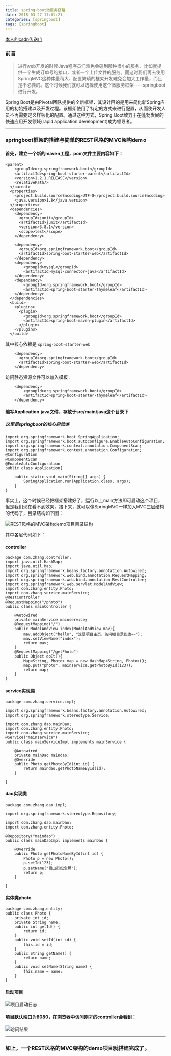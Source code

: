 ```yaml
---
title: spring-boot微服务搭建
date: 2018-03-27 17:01:21
categories: [springboot]
tags: [springboot]
---
```


[本人的csdn传送门](http://blog.csdn.net/qq_26627671/article/details/76563127)
### 前言
> 进行web开发的时候Java程序员们难免会碰到那种很小的服务，比如就提供一个生成订单号的接口，或者一个上传文件的服务。而这时我们再去使用SpringMVC这种体量稍大、配置繁琐的框架开发难免会加大工作量，而且是不必要的。这个时候我们就可以选择使用这个微服务框架——springboot进行开发。

Spring Boot是由Pivotal团队提供的全新框架，其设计目的是用来简化新Spring应用的初始搭建以及开发过程。该框架使用了特定的方式来进行配置，从而使开发人员不再需要定义样板化的配置。通过这种方式，Spring Boot致力于在蓬勃发展的快速应用开发领域(rapid application development)成为领导者。

<!--more-->

----------
### springboot框架的搭建与简单的REST风格的MVC架构demo
#### 首先，建立一个新的maven工程，pom文件主要内容如下：
```
<parent>
    <groupId>org.springframework.boot</groupId>
    <artifactId>spring-boot-starter-parent</artifactId>
    <version>1.2.1.RELEASE</version>
    <relativePath/>
  </parent>
  <properties>
    <project.build.sourceEncoding>UTF-8</project.build.sourceEncoding>
    <java.version>1.8</java.version>
  </properties>
  <dependencies>
    <dependency>
      <groupId>junit</groupId>
      <artifactId>junit</artifactId>
      <version>3.8.1</version>
      <scope>test</scope>
    </dependency>
    
    <dependency>
      <groupId>org.springframework.boot</groupId>
      <artifactId>spring-boot-starter-web</artifactId>
    </dependency>
    <dependency>
        <groupId>mysql</groupId>
        <artifactId>mysql-connector-java</artifactId>
    </dependency>
    <dependency>
        <groupId>org.springframework.boot</groupId>
        <artifactId>spring-boot-starter-thymeleaf</artifactId>
    </dependency>
  </dependencies>
  <build>
    <plugins>
      <plugin>
        <groupId>org.springframework.boot</groupId>
        <artifactId>spring-boot-maven-plugin</artifactId>
      </plugin>
    </plugins>
  </build>
```
其中核心依赖是	`spring-boot-starter-web`
```
	<dependency>
      <groupId>org.springframework.boot</groupId>
      <artifactId>spring-boot-starter-web</artifactId>
    </dependency>
```
访问静态资源文件可以加入模板：
```
	<dependency>
        <groupId>org.springframework.boot</groupId>
        <artifactId>spring-boot-starter-thymeleaf</artifactId>
    </dependency>
```
#### 编写Application.java文件，存放于src/main/java这个目录下
##### 这里是springboot的核心启动类
```
import org.springframework.boot.SpringApplication;
import org.springframework.boot.autoconfigure.EnableAutoConfiguration;
import org.springframework.context.annotation.ComponentScan;
import org.springframework.context.annotation.Configuration;
@Configuration
@ComponentScan
@EnableAutoConfiguration
public class Application{
	
	public static void main(String[] args) {
		SpringApplication.run(Application.class, args);
	}
}
```
事实上，这个时候已经把框架搭建好了，运行以上main方法即可启动这个项目，但是我们现在看不到效果，接下来，就可以像SpringMVC一样加入MVC三层结构的代码了，目录结构如下图：

![REST风格的MVC架构demo项目目录结构](http://upload-images.jianshu.io/upload_images/3327380-fb0da321cb7b5abb?imageMogr2/auto-orient/strip%7CimageView2/2/w/1240)

其中各层代码如下：
#### controller
```
package com.zhang.controller;
import java.util.HashMap;
import java.util.Map;
import org.springframework.beans.factory.annotation.Autowired;
import org.springframework.web.bind.annotation.RequestMapping;
import org.springframework.web.bind.annotation.RestController;
import org.springframework.web.servlet.ModelAndView;
import com.zhang.entity.Photo;
import com.zhang.service.mainService;
@RestController
@RequestMapping("/photo")
public class mainController {

	@Autowired
	private mainService mainservice;
	@RequestMapping("/")
	public ModelAndView index(ModelAndView mav){
		mav.addObject("hello", "这是项目主页，访问根目录到达~~");
		mav.setViewName("index");
		return mav;
	}
	@RequestMapping("/getPhoto")
	public Object doIt(){
		Map<String, Photo> map = new HashMap<String, Photo>();
		map.put("photo", mainservice.getPhotoById(123));
		return map;
	}
}

```
#### service实现类
```
package com.zhang.service.impl;

import org.springframework.beans.factory.annotation.Autowired;
import org.springframework.stereotype.Service;

import com.zhang.dao.mainDao;
import com.zhang.entity.Photo;
import com.zhang.service.mainService;
@Service("mainservice")
public class mainServiceImpl implements mainService {

	@Autowired
	private mainDao maindao;
	@Override
	public Photo getPhotoById(int id) {
		return maindao.getPhotoNameById(id);
	}

}

```
#### dao实现类
```
package com.zhang.dao.impl;

import org.springframework.stereotype.Repository;

import com.zhang.dao.mainDao;
import com.zhang.entity.Photo;

@Repository("maindao")
public class mainDaoImpl implements mainDao {

	@Override
	public Photo getPhotoNameById(int id) {
		Photo p = new Photo();
		p.setId(123);
		p.setName("雪山行纪念照");
		return p;
	}

}

```
#### 实体类photo
```
package com.zhang.entity;
public class Photo {
	private int id;
	private String name;
	public int getId() {
		return id;
	}
	public void setId(int id) {
		this.id = id;
	}
	public String getName() {
		return name;
	}
	public void setName(String name) {
		this.name = name;
	}
}

```
#### 启动项目

![项目启动日志](http://upload-images.jianshu.io/upload_images/3327380-8ed38aa7e3e43e40?imageMogr2/auto-orient/strip%7CimageView2/2/w/1240)

#### 项目默认端口为8080，在浏览器中访问刚才的controller会看到：

![访问结果](http://upload-images.jianshu.io/upload_images/3327380-75812c968f3ff846?imageMogr2/auto-orient/strip%7CimageView2/2/w/1240)


----------
### 如上，一个REST风格的MVC架构的demo项目就搭建完成了。
